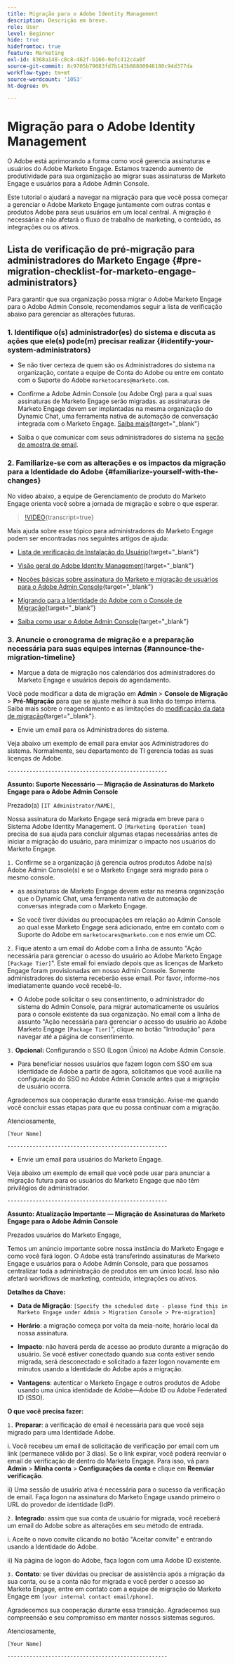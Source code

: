 ```yaml
---
title: Migração para o Adobe Identity Management
description: Descrição em breve.
role: User
level: Beginner
hide: true
hidefromtoc: true
feature: Marketing
exl-id: 8368a148-c0c8-462f-b166-9efc412c4a0f
source-git-commit: 8c9705b79083fd7b143b88800046180c94d377da
workflow-type: tm+mt
source-wordcount: '1053'
ht-degree: 0%

---
```


# Migração para o Adobe Identity Management

O Adobe está aprimorando a forma como você gerencia assinaturas e usuários do Adobe Marketo Engage. Estamos trazendo aumento de produtividade para sua organização ao migrar suas assinaturas de Marketo Engage e usuários para a Adobe Admin Console.

Este tutorial o ajudará a navegar na migração para que você possa começar a gerenciar o Adobe Marketo Engage juntamente com outras contas e produtos Adobe para seus usuários em um local central. A migração é necessária e não afetará o fluxo de trabalho de marketing, o conteúdo, as integrações ou os ativos.

## Lista de verificação de pré-migração para administradores do Marketo Engage {#pre-migration-checklist-for-marketo-engage-administrators}

Para garantir que sua organização possa migrar o Adobe Marketo Engage para o Adobe Admin Console, recomendamos seguir a lista de verificação abaixo para gerenciar as alterações futuras.

### 1. Identifique o(s) administrador(es) do sistema e discuta as ações que ele(s) pode(m) precisar realizar {#identify-your-system-administrators}

* Se não tiver certeza de quem são os Administradores do sistema na organização, contate a equipe de Conta do Adobe ou entre em contato com o Suporte do Adobe `marketocares@marketo.com`.

* Confirme a Adobe Admin Console (ou Adobe Org) para a qual suas assinaturas de Marketo Engage serão migradas.  as assinaturas de Marketo Engage devem ser implantadas na mesma organização do Dynamic Chat, uma ferramenta nativa de automação de conversação integrada com o Marketo Engage. [Saiba mais](https://experienceleague.adobe.com/en/docs/marketo/using/product-docs/administration/marketo-with-adobe-identity/subscription-and-user-migration/understanding-marketo-subscription-and-user-migration-to-the-adobe-admin-console#subscription-migration-complete){target="_blank"}

* Saiba o que comunicar com seus administradores do sistema na [seção de amostra de email](#announce-the-migration-timeline).

### 2. Familiarize-se com as alterações e os impactos da migração para a Identidade do Adobe {#familiarize-yourself-with-the-changes}

No vídeo abaixo, a equipe de Gerenciamento de produto do Marketo Engage orienta você sobre a jornada de migração e sobre o que esperar.

>[!VIDEO](https://video.tv.adobe.com/v/3430920t3/?quality=12&learn=on){transcript=true}

Mais ajuda sobre esse tópico para administradores do Marketo Engage podem ser encontradas nos seguintes artigos de ajuda:

* [Lista de verificação de Instalação do Usuário](https://experienceleague.adobe.com/en/docs/marketo/using/getting-started/initial-setup/user-setup){target="_blank"}

* [Visão geral do Adobe Identity Management](https://experienceleague.adobe.com/en/docs/marketo/using/product-docs/administration/marketo-with-adobe-identity/adobe-identity-management-overview){target="_blank"}

* [Noções básicas sobre assinatura do Marketo e migração de usuários para o Adobe Admin Console](https://experienceleague.adobe.com/en/docs/marketo/using/product-docs/administration/marketo-with-adobe-identity/subscription-and-user-migration/understanding-marketo-subscription-and-user-migration-to-the-adobe-admin-console){target="_blank"}

* [Migrando para a Identidade do Adobe com o Console de Migração](https://experienceleague.adobe.com/en/docs/marketo/using/product-docs/administration/marketo-with-adobe-identity/subscription-and-user-migration/migrating-to-adobe-identity){target="_blank"}

* [Saiba como usar o Adobe Admin Console](https://helpx.adobe.com/br/enterprise/using/admin-console.html){target="_blank"}

### 3. Anuncie o cronograma de migração e a preparação necessária para suas equipes internas {#announce-the-migration-timeline}

* Marque a data de migração nos calendários dos administradores do Marketo Engage e usuários depois do agendamento.

Você pode modificar a data de migração em **Admin** > **Console de Migração** > **Pré-Migração** para que se ajuste melhor à sua linha do tempo interna. Saiba mais sobre o reagendamento e as limitações do [modificação da data de migração](https://experienceleague.adobe.com/en/docs/marketo/using/product-docs/administration/marketo-with-adobe-identity/subscription-and-user-migration/migrating-to-adobe-identity#pre-migration){target="_blank"}.

* Envie um email para os Administradores do sistema.

Veja abaixo um exemplo de email para enviar aos Administradores do sistema. Normalmente, seu departamento de TI gerencia todas as suas licenças de Adobe.

`---------------------------------------------------`

**Assunto: Suporte Necessário — Migração de Assinaturas do Marketo Engage para o Adobe Admin Console**

Prezado(a) `[IT Administrator/NAME]`,

Nossa assinatura do Marketo Engage será migrada em breve para o Sistema Adobe Identity Management. O `[Marketing Operation team]` precisa de sua ajuda para concluir algumas etapas necessárias antes de iniciar a migração do usuário, para minimizar o impacto nos usuários do Marketo Engage.

`1.` Confirme se a organização já gerencia outros produtos Adobe na(s) Adobe Admin Console(s) e se o Marketo Engage será migrado para o mesmo console.

* as assinaturas de Marketo Engage devem estar na mesma organização que o Dynamic Chat, uma ferramenta nativa de automação de conversas integrada com o Marketo Engage.

* Se você tiver dúvidas ou preocupações em relação ao Admin Console ao qual esse Marketo Engage será adicionado, entre em contato com o Suporte do Adobe em `marketocares@marketo.com` e nos envie um CC.

`2.` Fique atento a um email do Adobe com a linha de assunto &quot;Ação necessária para gerenciar o acesso do usuário ao Adobe Marketo Engage `[Package Tier]`&quot;. Este email foi enviado depois que as licenças de Marketo Engage foram provisionadas em nosso Admin Console. Somente administradores do sistema receberão esse email. Por favor, informe-nos imediatamente quando você recebê-lo.

* O Adobe pode solicitar o seu consentimento, o administrador do sistema do Admin Console, para migrar automaticamente os usuários para o console existente da sua organização. No email com a linha de assunto &quot;Ação necessária para gerenciar o acesso do usuário ao Adobe Marketo Engage `[Package Tier]`&quot;, clique no botão &quot;Introdução&quot; para navegar até a página de consentimento.

`3.` **Opcional:** Configurando o SSO (Logon Único) na Adobe Admin Console.

* Para beneficiar nossos usuários que fazem logon com SSO em sua identidade de Adobe a partir de agora, solicitamos que você auxilie na configuração do SSO no Adobe Admin Console antes que a migração de usuário ocorra.

Agradecemos sua cooperação durante essa transição. Avise-me quando você concluir essas etapas para que eu possa continuar com a migração.

Atenciosamente,

`[Your Name]`

`---------------------------------------------------`

* Envie um email para usuários do Marketo Engage.

Veja abaixo um exemplo de email que você pode usar para anunciar a migração futura para os usuários do Marketo Engage que não têm privilégios de administrador.

`---------------------------------------------------`

**Assunto: Atualização Importante — Migração de Assinaturas do Marketo Engage para o Adobe Admin Console**

Prezados usuários do Marketo Engage,

Temos um anúncio importante sobre nossa instância do Marketo Engage e como você fará logon. O Adobe está transferindo assinaturas de Marketo Engage e usuários para o Adobe Admin Console, para que possamos centralizar toda a administração de produtos em um único local. Isso não afetará workflows de marketing, conteúdo, integrações ou ativos.

**Detalhes da Chave:**

* **Data de Migração**: `[Specify the scheduled date - please find this in Marketo Engage under Admin > Migration Console > Pre-migration]`

* **Horário**: a migração começa por volta da meia-noite, horário local da nossa assinatura.

* **Impacto**: não haverá perda de acesso ao produto durante a migração do usuário. Se você estiver conectado quando sua conta estiver sendo migrada, será desconectado e solicitado a fazer logon novamente em minutos usando a Identidade do Adobe após a migração.

* **Vantagens**: autenticar o Marketo Engage e outros produtos de Adobe usando uma única identidade de Adobe—Adobe ID ou Adobe Federated ID (SSO).

**O que você precisa fazer:**

`1.` **Preparar**: a verificação de email é necessária para que você seja migrado para uma Identidade Adobe.

i. Você recebeu um email de solicitação de verificação por email com um link (permanece válido por 3 dias). Se o link expirar, você poderá reenviar o email de verificação de dentro do Marketo Engage. Para isso, vá para **Admin** > **Minha conta** > **Configurações da conta** e clique em **Reenviar verificação**.

ii) Uma sessão de usuário ativa é necessária para o sucesso da verificação de email. Faça logon na assinatura do Marketo Engage usando primeiro o URL do provedor de identidade (IdP).

`2.` **Integrado**: assim que sua conta de usuário for migrada, você receberá um email do Adobe sobre as alterações em seu método de entrada.

i. Aceite o novo convite clicando no botão &quot;Aceitar convite&quot; e entrando usando a Identidade do Adobe.

ii) Na página de logon do Adobe, faça logon com uma Adobe ID existente.

`3.` **Contato**: se tiver dúvidas ou precisar de assistência após a migração da sua conta, ou se a conta não for migrada e você perder o acesso ao Marketo Engage, entre em contato com a equipe de migração do Marketo Engage em `[your internal contact email/phone]`.

Agradecemos sua cooperação durante essa transição. Agradecemos sua compreensão e seu compromisso em manter nossos sistemas seguros.

Atenciosamente,

`[Your Name]`

`---------------------------------------------------`
